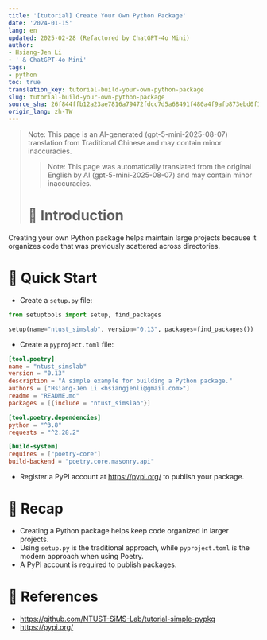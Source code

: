 ```yaml
---
title: '[tutorial] Create Your Own Python Package'
date: '2024-01-15'
lang: en
updated: 2025-02-28 (Refactored by ChatGPT-4o Mini)
author:
- Hsiang-Jen Li
- ' & ChatGPT-4o Mini'
tags:
- python
toc: true
translation_key: tutorial-build-your-own-python-package
slug: tutorial-build-your-own-python-package
source_sha: 26f844ffb12a23ae7816a79472fdcc7d5a68491f480a4f9afb873ebd0f1cc321
origin_lang: zh-TW
---
```


> Note: This page is an AI-generated (gpt-5-mini-2025-08-07) translation from Traditional Chinese and may contain minor inaccuracies.
> 
> > Note: This page was automatically translated from the original English by AI (gpt-5-mini-2025-08-07) and may contain minor inaccuracies.
>
> # 📌 Introduction
Creating your own Python package helps maintain large projects because it organizes code that was previously scattered across directories.
<!-- more -->

# 🚀 Quick Start
- Create a `setup.py` file:
```python
from setuptools import setup, find_packages

setup(name="ntust_simslab", version="0.13", packages=find_packages())
```
- Create a `pyproject.toml` file:
```toml
[tool.poetry]
name = "ntust_simslab"
version = "0.13"
description = "A simple example for building a Python package."
authors = ["Hsiang-Jen Li <hsiangjenli@gmail.com>"]
readme = "README.md"
packages = [{include = "ntust_simslab"}]

[tool.poetry.dependencies]
python = "^3.8"
requests = "^2.28.2"

[build-system]
requires = ["poetry-core"]
build-backend = "poetry.core.masonry.api"
```
- Register a PyPI account at https://pypi.org/ to publish your package.

# 🔁 Recap
- Creating a Python package helps keep code organized in larger projects.
- Using `setup.py` is the traditional approach, while `pyproject.toml` is the modern approach when using Poetry.
- A PyPI account is required to publish packages.

# 🔗 References
- https://github.com/NTUST-SiMS-Lab/tutorial-simple-pypkg
- https://pypi.org/
